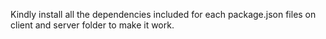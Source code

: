 Kindly install all the dependencies included for each package.json files on client and server folder to make it work.
